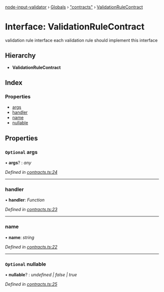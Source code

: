 [node-input-validator](../README.md) › [Globals](../globals.md) › ["contracts"](../modules/_contracts_.md) › [ValidationRuleContract](_contracts_.validationrulecontract.md)

# Interface: ValidationRuleContract

validation rule interface
each validation rule should implement this interface

## Hierarchy

* **ValidationRuleContract**

## Index

### Properties

* [args](_contracts_.validationrulecontract.md#optional-args)
* [handler](_contracts_.validationrulecontract.md#handler)
* [name](_contracts_.validationrulecontract.md#name)
* [nullable](_contracts_.validationrulecontract.md#optional-nullable)

## Properties

### `Optional` args

• **args**? : *any*

*Defined in [contracts.ts:24](https://github.com/bitnbytesio/node-input-validator/blob/952f4ba/src/contracts.ts#L24)*

___

###  handler

• **handler**: *Function*

*Defined in [contracts.ts:23](https://github.com/bitnbytesio/node-input-validator/blob/952f4ba/src/contracts.ts#L23)*

___

###  name

• **name**: *string*

*Defined in [contracts.ts:22](https://github.com/bitnbytesio/node-input-validator/blob/952f4ba/src/contracts.ts#L22)*

___

### `Optional` nullable

• **nullable**? : *undefined | false | true*

*Defined in [contracts.ts:25](https://github.com/bitnbytesio/node-input-validator/blob/952f4ba/src/contracts.ts#L25)*
